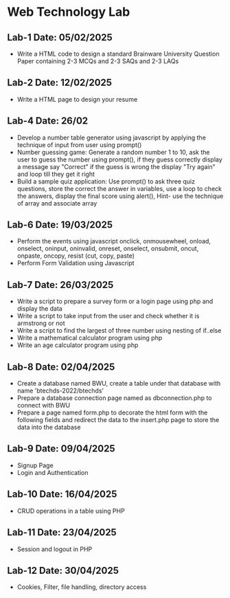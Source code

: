 # Web Technology Lab

## Lab-1 Date: 05/02/2025
- Write a HTML code to design a standard Brainware University Question Paper containing 2-3 MCQs and 2-3 SAQs and 2-3  LAQs

## Lab-2 Date: 12/02/2025
- Write  a HTML page to design your resume

## Lab-4 Date: 26/02
- Develop a number table generator using javascript by applying the technique of input from user using prompt()
- Number guessing game: Generate a random number 1 to 10, ask the user to guess the number using prompt(), if they guess correctly display a message say "Correct" if the guess is wrong the display "Try again" and loop till they get it right
- Build a sample quiz application: Use prompt() to ask three quiz questions, store the correct the answer in variables, use a loop to check the answers, display the final score using alert(), Hint- use the technique of array and associate array

## Lab-6 Date: 19/03/2025
- Perform the events using javascript onclick, onmousewheel, onload, onselect, oninput, oninvalid, onreset, onselect, onsubmit, oncut, onpaste, oncopy, resist (cut, copy, paste)
- Perform Form Validation using Javascript

## Lab-7 Date: 26/03/2025
- Write a script to prepare a survey form or a login page using php and display the data
- Write a script to take input from the user and check whether it is armstrong or not
- Write a script to find the largest of three number using nesting of if..else
- Write a mathematical calculator program using php
- Write an age calculator program using php

## Lab-8 Date: 02/04/2025
- Create a database named BWU, create a table under that database with name 'btechds-2022/btechds'
- Prepare a database connection page named as dbconnection.php to connect with BWU
- Prepare a page named form.php to decorate the html form with the following fields and redirect the data to the insert.php page to store the data into the database

## Lab-9 Date: 09/04/2025
- Signup Page
- Login and Authentication

## Lab-10 Date: 16/04/2025
- CRUD operations in a table using PHP

## Lab-11 Date: 23/04/2025
- Session and logout in PHP

## Lab-12 Date: 30/04/2025
- Cookies, Filter, file handling, directory access